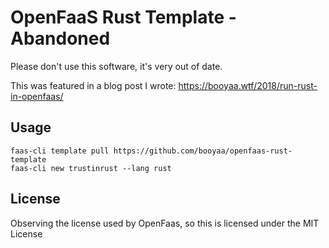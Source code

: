# OpenFaaS Rust Template - Abandoned

Please don't use this software, it's very out of date.

This was featured in a blog post I wrote: https://booyaa.wtf/2018/run-rust-in-openfaas/

## Usage

```shell
faas-cli template pull https://github.com/booyaa/openfaas-rust-template
faas-cli new trustinrust --lang rust
```

## License

Observing the license used by OpenFaas, so this is licensed under the MIT License

